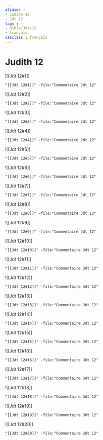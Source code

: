 ```yaml
---
aliases : 
- Judith 12
- Jdt 12
tags : 
- Bible/Jdt/12
- français
cssclass : français
---
```


# Judith 12

![[Jdt 12#1]]

```query
"[[Jdt 12#1]]" -file:"Commentaire Jdt 12"
```

![[Jdt 12#2]]

```query
"[[Jdt 12#2]]" -file:"Commentaire Jdt 12"
```

![[Jdt 12#3]]

```query
"[[Jdt 12#3]]" -file:"Commentaire Jdt 12"
```

![[Jdt 12#4]]

```query
"[[Jdt 12#4]]" -file:"Commentaire Jdt 12"
```

![[Jdt 12#5]]

```query
"[[Jdt 12#5]]" -file:"Commentaire Jdt 12"
```

![[Jdt 12#6]]

```query
"[[Jdt 12#6]]" -file:"Commentaire Jdt 12"
```

![[Jdt 12#7]]

```query
"[[Jdt 12#7]]" -file:"Commentaire Jdt 12"
```

![[Jdt 12#8]]

```query
"[[Jdt 12#8]]" -file:"Commentaire Jdt 12"
```

![[Jdt 12#9]]

```query
"[[Jdt 12#9]]" -file:"Commentaire Jdt 12"
```

![[Jdt 12#10]]

```query
"[[Jdt 12#10]]" -file:"Commentaire Jdt 12"
```

![[Jdt 12#11]]

```query
"[[Jdt 12#11]]" -file:"Commentaire Jdt 12"
```

![[Jdt 12#12]]

```query
"[[Jdt 12#12]]" -file:"Commentaire Jdt 12"
```

![[Jdt 12#13]]

```query
"[[Jdt 12#13]]" -file:"Commentaire Jdt 12"
```

![[Jdt 12#14]]

```query
"[[Jdt 12#14]]" -file:"Commentaire Jdt 12"
```

![[Jdt 12#15]]

```query
"[[Jdt 12#15]]" -file:"Commentaire Jdt 12"
```

![[Jdt 12#16]]

```query
"[[Jdt 12#16]]" -file:"Commentaire Jdt 12"
```

![[Jdt 12#17]]

```query
"[[Jdt 12#17]]" -file:"Commentaire Jdt 12"
```

![[Jdt 12#18]]

```query
"[[Jdt 12#18]]" -file:"Commentaire Jdt 12"
```

![[Jdt 12#19]]

```query
"[[Jdt 12#19]]" -file:"Commentaire Jdt 12"
```

![[Jdt 12#20]]

```query
"[[Jdt 12#20]]" -file:"Commentaire Jdt 12"
```

